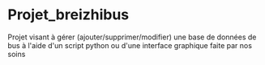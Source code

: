 # Projet_breizhibus
Projet visant à gérer (ajouter/supprimer/modifier) une base de données de bus  à l'aide d'un script python ou d'une interface graphique faite par nos soins
